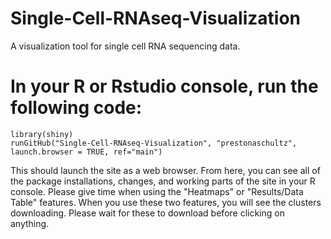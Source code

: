 # Single-Cell-RNAseq-Visualization
A visualization tool for single cell RNA sequencing data.

# In your R or Rstudio console, run the following code:

```
library(shiny)
runGitHub("Single-Cell-RNAseq-Visualization", "prestonaschultz", launch.browser = TRUE, ref="main")
```

This should launch the site as a web browser. From here, you can see all of the package installations, changes, and working parts of the site in your R console. Please give time when using the "Heatmaps" or "Results/Data Table" features. When you use these two features, you will see the clusters downloading. Please wait for these to download before clicking on anything.


